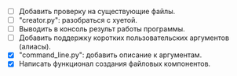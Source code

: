 - [ ] Добавить проверку на существующие файлы.
- [ ] "creator.py": разобраться с хуетой.
- [ ] Выводить в консоль результ работы программы.
- [ ] Добавить поддержку коротких пользовательских аргументов (алиасы).
- [x] "command_line.py": добавить описание к аргументам.
- [x] Написать функционал создания файловых компонентов.
